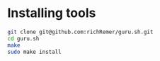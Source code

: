 Installing tools
================
```sh
git clone git@github.com:richRemer/guru.sh.git
cd guru.sh
make
sudo make install
```
